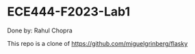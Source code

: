 # ECE444-F2023-Lab1

Done by: Rahul Chopra

This repo is a clone of https://github.com/miguelgrinberg/flasky